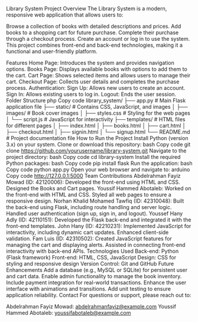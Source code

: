Library System
Project Overview
The Library System is a modern, responsive web application that allows users to:

Browse a collection of books with detailed descriptions and prices.
Add books to a shopping cart for future purchase.
Complete their purchase through a checkout process.
Create an account or log in to use the system.
This project combines front-end and back-end technologies, making it a functional and user-friendly platform.

Features
Home Page: Introduces the system and provides navigation options.
Books Page: Displays available books with options to add them to the cart.
Cart Page: Shows selected items and allows users to manage their cart.
Checkout Page: Collects user details and completes the purchase process.
Authentication:
Sign Up: Allows new users to create an account.
Sign In: Allows existing users to log in.
Logout: Ends the user session.
Folder Structure
php
Copy code
library_system/
├── app.py         # Main Flask application file
├── static/        # Contains CSS, JavaScript, and images
│   ├── images/    # Book cover images
│   ├── styles.css # Styling for the web pages
│   └── script.js  # JavaScript for interactivity
├── templates/     # HTML files for different pages
│   ├── index.html
│   ├── books.html
│   ├── cart.html
│   ├── checkout.html
│   ├── signin.html
│   └── signup.html
└── README.md      # Project documentation file
How to Run the Project
Install Python (version 3.x) on your system.
Clone or download this repository:
bash
Copy code
git clone https://github.com/yourusername/library-system.git
Navigate to the project directory:
bash
Copy code
cd library-system
Install the required Python packages:
bash
Copy code
pip install flask
Run the application:
bash
Copy code
python app.py
Open your web browser and navigate to:
arduino
Copy code
http://127.0.0.1:5000
Team Contributions
Abdelrahman Fayiz Mowad (ID: 42120006):
Developed the front-end using HTML and CSS.
Designed the Books and Cart pages.
Youssif Hammed Abotaleb:
Worked on the front-end with HTML and CSS.
Styled all web pages to ensure a responsive design.
Norhan Khalid Mohamed Tawfiq (ID: 42310048):
Built the back-end using Flask, including route handling and server logic.
Handled user authentication (sign up, sign in, and logout).
Youssef Hany Adly (ID: 42110151):
Developed the Flask back-end and integrated it with the front-end templates.
John Hany (ID: 42210231):
Implemented JavaScript for interactivity, including dynamic cart updates.
Enhanced client-side validation.
Fam Luis (ID: 42310502):
Created JavaScript features for managing the cart and displaying alerts.
Assisted in connecting front-end interactivity with back-end APIs.
Technologies Used
Back-end: Python (Flask framework)
Front-end: HTML, CSS, JavaScript
Design: CSS for styling and responsive design
Version Control: Git and GitHub
Future Enhancements
Add a database (e.g., MySQL or SQLite) for persistent user and cart data.
Enable admin functionality to manage the book inventory.
Include payment integration for real-world transactions.
Enhance the user interface with animations and transitions.
Add unit testing to ensure application reliability.
Contact
For questions or support, please reach out to:

Abdelrahman Fayiz Mowad: abdelrahmanfayiz@example.com
Youssif Hammed Abotaleb: youssifabotaleb@example.com
